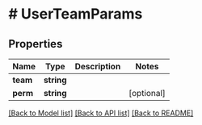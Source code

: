 # # UserTeamParams

## Properties

Name | Type | Description | Notes
------------ | ------------- | ------------- | -------------
**team** | **string** |  |
**perm** | **string** |  | [optional]

[[Back to Model list]](../../README.md#models) [[Back to API list]](../../README.md#endpoints) [[Back to README]](../../README.md)
